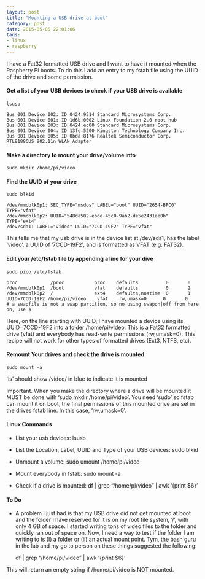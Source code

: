 ```yaml
---
layout: post
title: "Mounting a USB drive at boot"
category: post
date: 2015-05-05 22:01:06
tags:
- linux
- raspberry
---
```


I have a Fat32 formatted USB drive and I want to have it mounted when the Raspberry Pi boots. To do this I add an entry to my fstab file using the UUID of the drive and some permission.

#### Get a list of your USB devices to check if your USB drive is available

    lsusb

	Bus 001 Device 002: ID 0424:9514 Standard Microsystems Corp.
	Bus 001 Device 001: ID 1d6b:0002 Linux Foundation 2.0 root hub
	Bus 001 Device 003: ID 0424:ec00 Standard Microsystems Corp.
	Bus 001 Device 004: ID 13fe:5200 Kingston Technology Company Inc.
	Bus 001 Device 005: ID 0bda:8176 Realtek Semiconductor Corp. RTL8188CUS 802.11n WLAN Adapter

#### Make a directory to mount your drive/volume into

    sudo mkdir /home/pi/video

#### Find the UUID of your drive

	sudo blkid

	/dev/mmcblk0p1: SEC_TYPE="msdos" LABEL="boot" UUID="2654-BFC0" TYPE="vfat"
	/dev/mmcblk0p2: UUID="548da502-ebde-45c0-9ab2-de5e2431ee0b" TYPE="ext4"
	/dev/sda1: LABEL="video" UUID="7CCD-19F2" TYPE="vfat"

This tells me that my usb drive is in the device list at /dev/sda1, has the label ‘video’, a UUID of ’7CCD-19F2′, and is formatted as VFAT (e.g. FAT32).

#### Edit your /etc/fstab file by appending a line for your dive

	sudo pico /etc/fstab

	proc            /proc           proc    defaults          0       0
	/dev/mmcblk0p1  /boot           vfat    defaults          0       2
	/dev/mmcblk0p2  /               ext4    defaults,noatime  0       1
	UUID=7CCD-19F2 /home/pi/video    vfat    rw,umask=0      0       0
	# a swapfile is not a swap partition, so no using swapon|off from here on, use $

Here, on the line starting with UUID, I have mounted a device using its UUID=7CCD-19F2 into a folder /home/pi/video. This is a Fat32 formatted drive (vfat) and everybody has read-write permissions (rw,umask=0). This recipe will not work for other types of formatted drives (Ext3, NTFS, etc).

#### Remount Your drives and check the drive is mounted

	sudo mount -a

'ls' should show /video/ in blue to indicate it is mounted

Important. When you make the directory where a drive will be mounted it MUST be done with ‘sudo mkdir /home/pi/video’. You need ‘sudo’ so fstab can mount it on boot, the final permissions of this mounted drive are set in the drives fstab line. In this case, ‘rw,umask=0′.

#### Linux Commands

- List your usb devices: lsusb

- List the Location, Label, UUID and Type of your USB devices: sudo blkid

- Unmount a volume: sudo umount /home/pi/video

- Mount everybody in fstab: sudo mount -a

- Check if a drive is mounted: df | grep “/home/pi/video” | awk ‘{print $6}’

#### To Do

- A problem I just had is that my USB drive did not get mounted at boot and the folder I have reserved for it is on my root file system, ‘/’,  with only 4 GB of space. I started writing tons of video files to the folder and quickly ran out of space on. Now, I need a way to test if the folder I am writing to is (I) a folder or (ii) an actual mount point. Tym, the bash guru in the lab and my go to person on these things suggested the following:

	df | grep “/home/pi/video” | awk ‘{print $6}’

This will return an empty string if /home/pi/video is NOT mounted.

